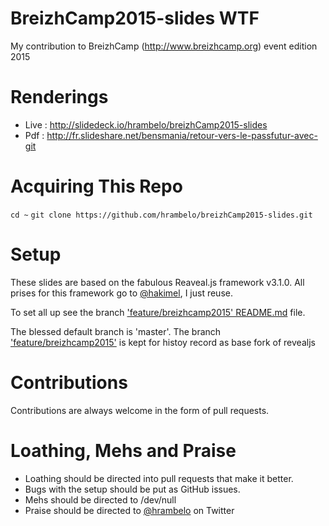 # BreizhCamp2015-slides WTF

My contribution to BreizhCamp (http://www.breizhcamp.org) event edition 2015


# Renderings

* Live :  http://slidedeck.io/hrambelo/breizhCamp2015-slides 
* Pdf : http://fr.slideshare.net/bensmania/retour-vers-le-passfutur-avec-git


# Acquiring This Repo

``cd ~``
``git clone https://github.com/hrambelo/breizhCamp2015-slides.git``


# Setup

These slides are based on the fabulous Reaveal.js framework v3.1.0. 
All prises for this framework go to [@hakimel](https://twitter.com/hakimel), I just reuse.

To set all up see the branch ['feature/breizhcamp2015' README.md](https://github.com/hrambelo/breizhCamp2015-slides/tree/feature/breizhcamp2015#installation) file.

The blessed default branch is 'master'.
The branch ['feature/breizhcamp2015'](https://github.com/hrambelo/breizhCamp2015-slides/tree/feature/breizhcamp2015) is kept for histoy record as base fork of revealjs

# Contributions

Contributions are always welcome in the form of pull requests.


# Loathing, Mehs and Praise

* Loathing should be directed into pull requests that make it better.
* Bugs with the setup should be put as GitHub issues.
* Mehs should be directed to /dev/null
* Praise should be directed to [@hrambelo](https://twitter.com/hrambelo) on Twitter


